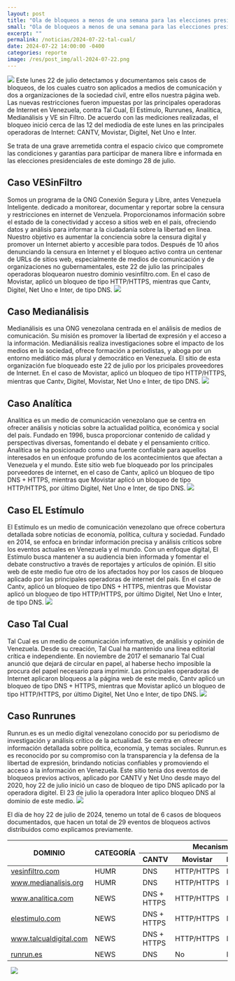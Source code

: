 ```yaml
---
layout: post
title: "Ola de bloqueos a menos de una semana para las elecciones presidenciales"
small: "Ola de bloqueos a menos de una semana para las elecciones presidenciales"
excerpt: ""
permalink: /noticias/2024-07-22-tal-cual/
date: 2024-07-22 14:00:00 -0400
categories: reporte
image: /res/post_img/all-2024-07-22.png
---
```

![](/res/post_img/all-2024-07-22.png)
Este lunes 22 de julio detectamos y documentamos seis casos de bloqueos, de los cuales cuatro son aplicados a medios de comunicación y dos a organizaciones de la sociedad civil, entre ellos nuestra página web. Las nuevas restricciones fueron impuestas por las principales operadoras de Internet en Venezuela, contra Tal Cual, El Estímulo, Runrunes, Analítica, Medianálisis y VE sin Filtro. De acuerdo con las mediciones realizadas, el bloqueo inició cerca de las 12 del mediodía de este lunes en las principales operadoras de Internet: CANTV, Movistar, Digitel, Net Uno e Inter.

Se trata de una grave arremetida contra el espacio cívico que compromete las condiciones y garantías para participar de manera libre e informada en las elecciones presidenciales de este domingo 28 de julio.

## Caso VESinFiltro

Somos un programa de la ONG Conexión Segura y Libre, antes Venezuela Inteligente. dedicado a monitorear, documentar y reportar sobre la censura y restricciones en internet de Venzuela. Proporcionamos información sobre el estado de la conectividad y acceso a sitios web en el país, ofreciendo datos y análisis para informar a la ciudadanía sobre la libertad en línea. Nuestro objetivo es aumentar la conciencia sobre la censura digital y promover un Internet abierto y accesible para todos.
Después de 10 años denunciando la censura en Internet y el bloqueo activo contra un centenar de URLs de sitios web, especialmente de medios de comunicación y de organizaciones no gubernamentales, este 22 de julio las principales operadoras bloquearon nuestro dominio vesinfiltro.com. En el caso de Movistar, aplicó un bloqueo de tipo HTTP/HTTPS, mientras que Cantv, Digitel, Net Uno e Inter, de tipo DNS.
![](/res/post_img/vsf-2024-07-22.png)

## Caso Medianálisis

Medianálisis es una ONG venezolana centrada en el análisis de medios de comunicación. Su misión es promover la libertad de expresión y el acceso a la información. Medianálisis realiza investigaciones sobre el impacto de los medios en la sociedad, ofrece formación a periodistas, y aboga por un entorno mediático más plural y democrático en Venezuela. El sitio de esta organización fue bloqueado este 22 de julio por los pricipales proveedores de Internet. En el caso de Movistar, aplicó un bloqueo de tipo HTTP/HTTPS, mientras que Cantv, Digitel, Movistar, Net Uno e Inter, de tipo DNS.
![](/res/post_img/MedA-2024-07-22.png)

## Caso Analítica

Analítica es un medio de comunicación venezolano que se centra en ofrecer análisis y noticias sobre la actualidad política, económica y social del país. Fundado en 1996, busca proporcionar contenido de calidad y perspectivas diversas, fomentando el debate y el pensamiento crítico. Analítica se ha posicionado como una fuente confiable para aquellos interesados en un enfoque profundo de los acontecimientos que afectan a Venezuela y el mundo. Este sitio web fue bloqueado por los principales porveedores de internet, en el caso de Cantv, aplicó un bloqueo de tipo DNS + HTTPS, mientras que Movistar aplicó un bloqueo de tipo HTTP/HTTPS, por último Digitel, Net Uno e Inter, de tipo DNS.
![](/res/post_img/ana-2024-07-22.png)

## Caso EL Estímulo

El Estímulo es un medio de comunicación venezolano que ofrece cobertura detallada sobre noticias de economía, política, cultura y sociedad. Fundado en 2014, se enfoca en brindar información precisa y análisis críticos sobre los eventos actuales en Venezuela y el mundo. Con un enfoque digital, El Estímulo busca mantener a su audiencia bien informada y fomentar el debate constructivo a través de reportajes y artículos de opinión. El sitio web de este medio fue otro de los afectados hoy por los casos de bloqueo aplicado por las principales operadoras de internet del país. En el caso de Cantv, aplicó un bloqueo de tipo DNS + HTTPS, mientras que Movistar aplicó un bloqueo de tipo HTTP/HTTPS, por último Digitel, Net Uno e Inter, de tipo DNS.
![](/res/post_img/Est-2024-07-22.png)

## Caso Tal Cual

Tal Cual es un medio de comunicación informativo, de análisis y opinión de Venezuela. Desde su creación, Tal Cual ha mantenido una línea editorial crítica e independiente. En noviembre de 2017 el semanario Tal Cual anunció que dejará de circular en papel, al haberse hecho imposible la procura del papel necesario para imprimir. Las principales operadoras de Internet aplicaron bloqueos a la página web de este medio, Cantv aplicó un bloqueo de tipo DNS + HTTPS, mientras que Movistar aplicó un bloqueo de tipo HTTP/HTTPS, por último Digitel, Net Uno e Inter, de tipo DNS.
![](/res/post_img/2024-07-22.png)

## Caso Runrunes

Runrun.es es un medio digital venezolano conocido por su periodismo de investigación y análisis crítico de la actualidad. Se centra en ofrecer información detallada sobre política, economía, y temas sociales. Runrun.es es reconocido por su compromiso con la transparencia y la defensa de la libertad de expresión, brindando noticias confiables y promoviendo el acceso a la información en Venezuela.
Este sitio tenia dos eventos de bloqueos previos activos, aplicado por CANTV y Net Uno desde mayo del 2020, hoy 22 de julio inició un caso de bloqueo de tipo DNS aplicado por la operadora digitel.
El 23 de julio la operadora Inter aplico bloqueo DNS al dominio de este medio.
![](/res/post_img/run-2024-07-23.png)


El día de hoy 22 de julio de 2024, tenemo un total de 6 casos de bloqueos documentados, que hacen un total de 29 eventos de bloqueos activos distribuidos como explicamos previamente.


<div class="table-responsive">
<table class="blocklist">
    <thead>
        <tr>
        <th rowspan="2"><strong>DOMINIO</strong></th>
        <th rowspan="2"><strong>CATEGORÍA</strong></th>
        <th colspan="6"><strong>Mecanismo de Bloqueo por ISP</strong></th>
        <th rowspan="2"><strong>EVENTOS</strong></th>
        </tr>
        <tr>
        <th><strong>CANTV</strong></th>
        <th><strong>Movistar</strong></th>
        <th><strong>Digitel</strong></th>
        <th><strong>Inter</strong></th>
        <th><strong>Netuno</strong></th>
        <th><strong>Supercable</strong></th>
        </tr>
    </thead>
    <tbody>
        <tr>
            <td><a href="https://vesinfiltro.com">vesinfiltro.com</a></td>
            <td>HUMR</td>
            <td class="partial">DNS</td>
            <td class="block">HTTP/HTTPS</td>
            <td class="partial">DNS</td>
            <td class="partial">DNS</td>
            <td class="partial">DNS</td>
            <td class="accesible">No</td>
            <td>5</td>
        </tr>
        <tr>
            <td><a href="https://www.medianalisis.org">www.medianalisis.org</a></td>
            <td>HUMR</td>
            <td class="partial">DNS</td>
            <td class="block">HTTP/HTTPS</td>
            <td class="partial">DNS</td>
            <td class="partial">DNS</td>
            <td class="partial">DNS</td>
            <td class="accesible">No</td>
            <td>5</td>
        </tr>
        <tr>
            <td><a href="https://www.analitica.com">www.analitica.com</a></td>
            <td>NEWS</td>
            <td class="http-dns">DNS + HTTPS</td>
            <td class="block">HTTP/HTTPS</td>
            <td class="partial">DNS</td>
            <td class="partial">DNS</td>
            <td class="partial">DNS</td>
            <td class="accesible">No</td>
            <td>6</td>
        </tr>
        <tr>
            <td><a href="https://elestimulo.com">elestimulo.com</a></td>
            <td>NEWS</td>
            <td class="http-dns">DNS + HTTPS</td>
            <td class="block">HTTP/HTTPS</td>
            <td class="partial">DNS</td>
            <td class="partial">DNS</td>
            <td class="partial">DNS</td>
            <td class="accesible">No</td>
            <td>6</td>
        </tr>
        <tr>
            <td><a href="https://www.talcualdigital.com">www.talcualdigital.com</a></td>
            <td>NEWS</td>
            <td class="http-dns">DNS + HTTPS</td>
            <td class="block">HTTP/HTTPS</td>
            <td class="partial">DNS</td>
            <td class="partial">DNS</td>
            <td class="partial">DNS</td>
            <td class="accesible">No</td>
            <td>6</td>
        </tr>
        <tr>
            <td><a href="https://runrun.es">runrun.es</a></td>
            <td>NEWS</td>
            <td>DNS</td>
            <td>No</td>
            <td class="partial">DNS</td>
            <td>No</td>
            <td>DNS</td>
            <td>No</td>
            <td>1</td>
        </tr>
    </tbody>
    <tfoot>
      <tr>
        <td colspan="2"><img src="/res/VeSinFiltro-long.svg" /></td>
        <td></td>
        <td></td>
        <td></td>
        <td></td>
        <td></td>
        <td></td>
        <td class="social">@VEsinFiltro<br> vesinfiltro.com</td>
        </tr>
</tfoot>
</table>
</div>


